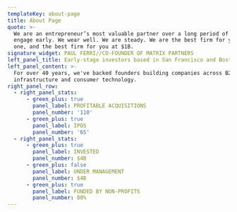```yaml
---
templateKey: about-page
title: About Page
quote: >-
  We are an entrepreneur’s most valuable partner over a long period of time. We
  engage early. We wear well. We are steady. We are the best firm for you on day
  one, and the best firm for you at $1B.
signature_widget: PAUL FERRI//CO-FOUNDER OF MATRIX PARTNERS
left_panel_title: Early-stage investors based in San Francisco and Boston.
left_panel_content: >-
  For over 40 years, we've backed founders building companies across B2B,
  infrastructure and consumer technology.
right_panel_row:
  - right_panel_stats:
      - green_plus: true
        panel_label: PROFITABLE ACQUISITIONS
        panel_number: '110'
      - green_plus: true
        panel_label: IPOS
        panel_number: '65'
  - right_panel_stats:
      - green_plus: true
        panel_label: INVESTED
        panel_number: $4B
      - green_plus: false
        panel_label: UNDER MANAGEMENT
        panel_number: $4B
      - green_plus: true
        panel_label: FUNDED BY NON-PROFITS
        panel_number: 80%
---
```



